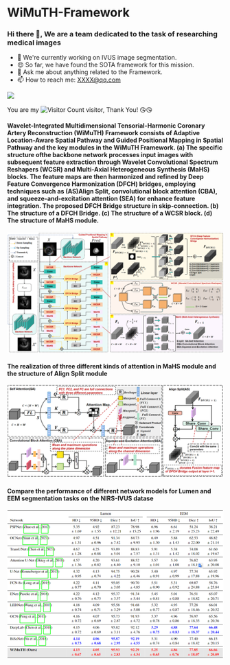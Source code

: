 # WiMuTH-Framework
### Hi there 👋, We are a team dedicated to the task of researching medical images 

- 🔭 We're currently working on IVUS image segmentation.
- :heart_eyes: So far, we have found the SOTA framework for this mission.
- 💬 Ask me about anything related to the Framework.
- 📫 How to reach me: XXXX@qq.com

![](https://github-readme-stats.vercel.app/api?username=haung-hangdian&show_icons=true&theme=transparent)

You are my ![Visitor Count](https://profile-counter.glitch.me/hauang-hangdian/count.svg) visitor, Thank You! &#x1F618;&#x1F618;

#### Wavelet-Integrated Multidimensional Tensorial-Harmonic Coronary Artery Reconstruction (WiMuTH) Framework consists of Adaptive Location-Aware Spatial Pathway and Guided Positional Mapping in Spatial Pathway and the key modules in the WiMuTH Framework. (a) The specific structure ofthe backbone network processes input images with subsequent feature extraction through Wavelet Convolutional Spectrum Reshapers (WCSR) and Multi-Axial Heterogeneous Synthesis (MaHS) blocks. The feature maps are then harmonized and refined by Deep Feature Convergence Harmonization (DFCH) bridges, employing techniques such as (AS)Align Split, convolutional block attention (CBA), and squeeze-and-excitation attention (SEA) for enhance feature integration. The proposed DFCH Bridge structure in skip-connection. (b) The structure of a DFCH Bridge. (c) The structure of a WCSR block. (d) The structure of MaHS module.
![](https://github.com/haung-hangdian/WiMuTH-Framework/blob/main/images/overview.png)
#### The realization of three different kinds of attention in MaHS module and the structure of Align Split module
![](https://github.com/haung-hangdian/WiMuTH-Framework/blob/main/images/modules.png)
#### Compare the performance of different network models for Lumen and EEM segmentation tasks on the NIRS-IVUS datase
![](https://github.com/haung-hangdian/WiMuTH-Framework/blob/main/images/对比试验表.png)
